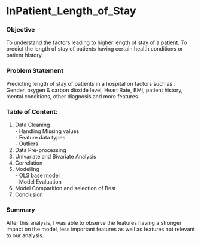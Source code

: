 # InPatient_Length_of_Stay

### Objective
To understand the factors leading to higher length of stay of a patient. To predict the length of stay of patients having certain health conditions or patient history.

### Problem Statement
Predicting length of stay of patients in a hospital on factors such as : Gender, oxygen & carbon dioxide level, Heart Rate, BMI, patient history, mental conditions, other diagnosis and more features.

### Table of Content:
1. Data Cleaning
   <br> - Handling Missing values
   <br> - Feature data types
   <br> - Outliers
2. Data Pre-processing
3. Univariate and Bivariate Analysis
4. Correlation
5. Modelling 
  <br> - OLS base model
  <br> - Model Evaluation
6. Model Comparition and selection of Best
7. Conclusion

### Summary
After this analysis, I was able to observe the features having a stronger impact on the model, less important features as well as features not relevant to our analysis.
